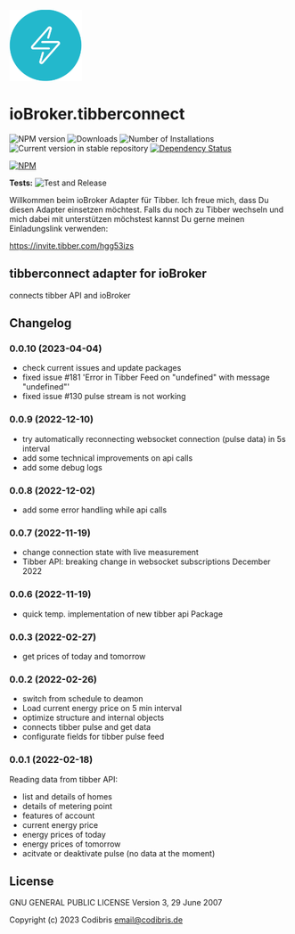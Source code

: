 ![Logo](admin/tibberconnect.png)

# ioBroker.tibberconnect

![![NPM version](https://img.shields.io/npm/v/iobroker.tibberconnect.svg)](https://www.npmjs.com/package/iobroker.tibberconnect)
![![Downloads](https://img.shields.io/npm/dm/iobroker.tibberconnect.svg)](https://www.npmjs.com/package/iobroker.tibberconnect)
![Number of Installations](https://iobroker.live/badges/tibberconnect-installed.svg)
![Current version in stable repository](https://iobroker.live/badges/tibberconnect-stable.svg)
[![Dependency Status](https://img.shields.io/david/Codibris/iobroker.tibberconnect.svg)](https://david-dm.org/Codibris/iobroker.tibberconnect)

[![NPM](https://nodei.co/npm/iobroker.tibberconnect.png?downloads=true)](https://nodei.co/npm/iobroker.tibberconnect/)

**Tests:** ![Test and Release](https://github.com/Codibris/ioBroker.tibberconnect/workflows/Test%20and%20Release/badge.svg)

Willkommen beim ioBroker Adapter für Tibber. Ich freue mich, dass Du diesen Adapter einsetzen möchtest. 
Falls du noch zu Tibber wechseln und mich dabei mit unterstützen möchstest kannst Du gerne meinen Einladungslink verwenden:

https://invite.tibber.com/hgg53izs

## tibberconnect adapter for ioBroker

connects tibber API and ioBroker

## Changelog
### 0.0.10 (2023-04-04)
- check current issues and update packages
- fixed issue #181 'Error in Tibber Feed on "undefined" with message "undefined"'
- fixed issue #130 pulse stream is not working

### 0.0.9 (2022-12-10)
- try automatically reconnecting websocket connection (pulse data) in 5s interval
- add some technical improvements on api calls
- add some debug logs

### 0.0.8 (2022-12-02)
- add some error handling while api calls

### 0.0.7 (2022-11-19)
- change connection state with live measurement
- Tibber API: breaking change in websocket subscriptions December 2022

### 0.0.6 (2022-11-19)
- quick temp. implementation of new tibber api Package

### 0.0.3 (2022-02-27)
- get prices of today and tomorrow

### 0.0.2 (2022-02-26)
- switch from schedule to deamon
- Load current energy price on 5 min interval
- optimize structure and internal objects
- connects tibber pulse and get data
- configurate fields for tibber pulse feed

### 0.0.1 (2022-02-18)
Reading data from tibber API:

- list and details of homes
- details of metering point
- features of account
- current energy price
- energy prices of today
- energy prices of tomorrow
- acitvate or deaktivate pulse (no data at the moment)

## License

GNU GENERAL PUBLIC LICENSE
Version 3, 29 June 2007

Copyright (c) 2023 Codibris <email@codibris.de>
